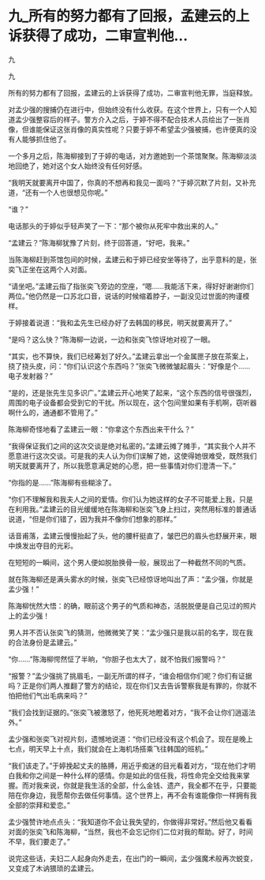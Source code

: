 # 九_所有的努力都有了回报，孟建云的上诉获得了成功，二审宣判他...

九

九

所有的努力都有了回报，孟建云的上诉获得了成功，二审宣判他无罪，当庭释放。

对孟少强的搜捕仍在进行中，但始终没有什么收获。在这个世界上，只有一个人知道孟少强整容后的样子。警方介入之后，于婷不得不配合技术人员绘出了一张肖像，但谁能保证这张肖像的真实性呢？只要于婷不希望孟少强被捕，也许便真的没有人能够抓住他了。

一个多月之后，陈海柳接到了于婷的电话，对方邀她到一个茶馆聚聚。陈海柳淡淡地回绝了，她对这个女人始终没有任何好感。

“我明天就要离开中国了，你真的不想再和我见一面吗？”于婷沉默了片刻，又补充道，“还有一个人也很想见你呢。”

“谁？”

电话那头的于婷似乎轻声笑了一下：“那个被你从死牢中救出来的人。”

“孟建云？”陈海柳犹豫了片刻，终于回答道，“好吧，我来。”

当陈海柳赶到茶馆包间的时候，孟建云和于婷已经安坐等待了，出乎意料的是，张奕飞正坐在这两个人对面。

“请坐吧。”孟建云指了指张奕飞旁边的空座，“嗯……我能活下来，得好好谢谢你们两位。”他仍然是一口苏北口音，说话的时候缩着脖子，一副没见过世面的拘谨模样。

于婷接着说道：“我和孟先生已经办好了去韩国的移民，明天就要离开了。”

“是吗？这么快？”陈海柳一边说，一边和张奕飞惊讶地对视了一眼。

“其实，也不算快，我们已经筹划了好久。”孟建云拿出一个金属匣子放在茶案上，挠了挠头皮，问：“你们认识这个东西吗？”张奕飞微微皱起眉头：“好像是个……电子发射器？”

“是的，还是张先生见多识广。”孟建云开心地笑了起来，“这个东西的信号很强烈，周围的电子设备都会受到它的干扰。所以现在，这个包间里如果有手机啊，窃听器啊什么的，通通都不管用了。”

陈海柳奇怪地看了孟建云一眼：“你拿这个东西出来干什么？”

“我得保证我们之间的这次交谈是绝对私密的。”孟建云摊了摊手，“其实我个人并不愿意进行这次交谈。可是我的夫人认为你们误解了她，这使得她很难受，既然我们明天就要离开了，所以我愿意满足她的心愿，把一些事情对你们澄清一下。”

“你指的是……”陈海柳有些糊涂了。

“你们不理解我和我夫人之间的爱情。你们认为她这样的女子不可能爱上我，只是在利用我。”孟建云的目光缓缓地在陈海柳和张奕飞身上扫过，突然用标准的普通话说道，“但是你们错了，因为我并不像你们想象的那样。”

话音甫落，孟建云慢慢抬起了头，他的腰杆挺直了，皱巴巴的眉头也舒展开来，眼中焕发出夺目的光彩。

在短短的一瞬间，这个男人便如脱胎换骨一般，展现出了一种截然不同的气质。

就在陈海柳还是满头雾水的时候，张奕飞已经惊讶地叫出了声：“孟少强，你就是孟少强！”

陈海柳恍然大悟：的确，眼前这个男子的气质和神态，活脱脱便是自己见过的照片上的孟少强！

男人并不否认张奕飞的猜测，他微微笑了笑：“孟少强只是我以前的名字，现在我的合法身份是孟建云。”

“你……”陈海柳愕然怔了半晌，“你胆子也太大了，就不怕我们报警吗？”

“报警？”孟少强挑了挑眉毛，一副无所谓的样子，“谁会相信你们呢？你们有证据吗？正是你们两人推翻了警方的结论，现在你们又去告诉警察我是有罪的，你就不怕把他们气出毛病来吗？”

“我们会找到证据的。”张奕飞被激怒了，他死死地瞪着对方，“我不会让你们逍遥法外。”

孟少强和张奕飞对视片刻，遗憾地说道：“你们已经没有这个机会了。现在是晚上七点，明天早上十点，我们就会在上海机场搭乘飞往韩国的班机。”

“我们该走了。”于婷挽起丈夫的胳膊，用近乎痴迷的目光看着对方，“现在他们才明白我和你之间是一种什么样的感情。你是如此的信任我，将性命完全交给我来掌握。而对我来说，你就是我生活的全部，什么金钱、遗产，我全都不在乎，只要能陪在你身边，我愿帮你去做任何事情。这个世界上，再不会有谁能像你一样拥有我全部的崇拜和爱恋。”

孟少强赞许地点点头：“我知道你不会让我失望的，你做得非常好。”然后他又看看对面的张奕飞和陈海柳，“当然，我也不会忘记你们二位对我的帮助。好了，时间不早，我们要走了。”

说完这些话，夫妇二人起身向外走去，在出门的一瞬间，孟少强魔术般再次蜕变，又变成了木讷猥琐的孟建云。